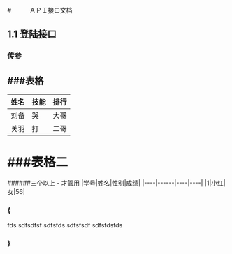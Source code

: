 #　　　ＡＰＩ接口文档
##     1.1 登陆接口
###         传参

###表格
---------------------
|姓名|技能|排行|
|:----:|---|-----:|
|刘备|哭|大哥|
|关羽|打|二哥|

###表格二
============================

######三个以上 - 才管用 
|学号|姓名|性别|成绩|
|----|------|----|----|
|1|小红|女|56|

### {
fds    sdfsdfsf
sdfsfds
sdfsfsdf
sdfsfdsfds    
###   }


